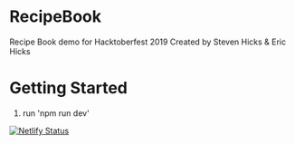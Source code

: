 # RecipeBook

Recipe Book demo for Hacktoberfest 2019
Created by Steven Hicks & Eric Hicks


# Getting Started

1. run 'npm run dev'


[![Netlify Status](https://api.netlify.com/api/v1/badges/ae257df0-dda7-4938-a564-58d3f307f590/deploy-status)](https://app.netlify.com/sites/dreamy-benz-13a354/deploys)
